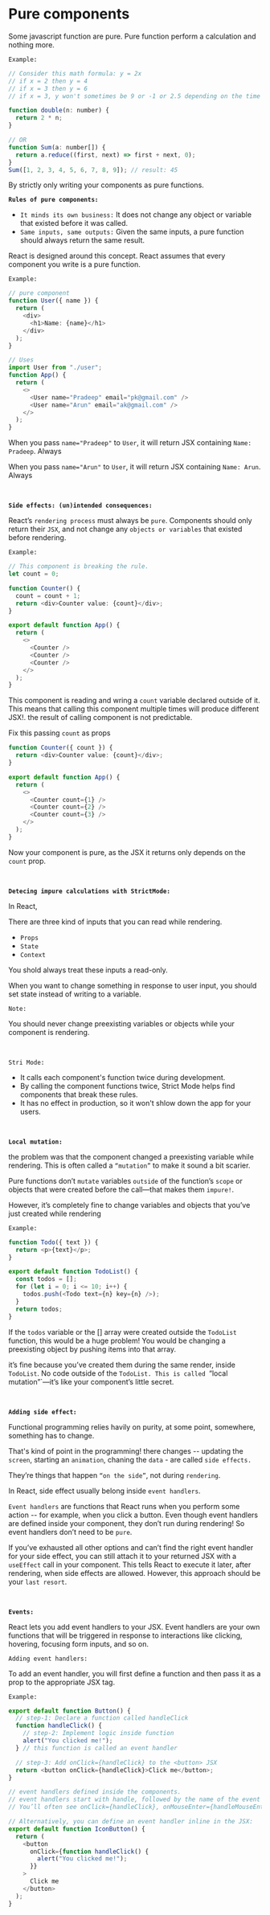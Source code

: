 # Pure components

Some javascript function are pure. Pure function perform a calculation and nothing more.

`Example:`

```js
// Consider this math formula: y = 2x
// if x = 2 then y = 4
// if x = 3 then y = 6
// if x = 3, y won't sometimes be 9 or -1 or 2.5 depending on the time of day or the state of the stock market.

function double(n: number) {
  return 2 * n;
}

// OR
function Sum(a: number[]) {
  return a.reduce((first, next) => first + next, 0);
}
Sum([1, 2, 3, 4, 5, 6, 7, 8, 9]); // result: 45
```

By strictly only writing your components as pure functions.

**`Rules of pure components:`**

- `It minds its own business:` It does not change any object or variable that existed before it was called.
- `Same inputs, same outputs:` Given the same inputs, a pure function should always return the same result.

React is designed around this concept. React assumes that every component you write is a pure function.

`Example:`

```ts
// pure component
function User({ name }) {
  return (
    <div>
      <h1>Name: {name}</h1>
    </div>
  );
}

// Uses
import User from "./user";
function App() {
  return (
    <>
      <User name="Pradeep" email="pk@gmail.com" />
      <User name="Arun" email="ak@gmail.com" />
    </>
  );
}
```

When you pass `name="Pradeep"` to `User`, it will return JSX containing `Name: Pradeep`. Always

When you pass `name="Arun"` to `User`, it will return JSX containing `Name: Arun`. Always

<br />

**`Side effects: (un)intended consequences:`**

React’s `rendering process` must always be `pure`. Components should only return their `JSX`, and not change any `objects or variables` that existed before rendering.

`Example:`

```ts
// This component is breaking the rule.
let count = 0;

function Counter() {
  count = count + 1;
  return <div>Counter value: {count}</div>;
}

export default function App() {
  return (
    <>
      <Counter />
      <Counter />
      <Counter />
    </>
  );
}
```

This component is reading and wring a `count` variable declared outside of it. This means that calling this component multiple times will produce different JSX!. the result of calling component is not predictable.

Fix this passing `count` as props

```ts
function Counter({ count }) {
  return <div>Counter value: {count}</div>;
}

export default function App() {
  return (
    <>
      <Counter count={1} />
      <Counter count={2} />
      <Counter count={3} />
    </>
  );
}
```

Now your component is pure, as the JSX it returns only depends on the `count` prop.

<br />

**`Detecing impure calculations with StrictMode:`**

In React,

There are three kind of inputs that you can read while rendering.

- `Props`
- `State`
- `Context`

You shold always treat these inputs a read-only.

When you want to change something in response to user input, you should set state instead of writing to a variable.

`Note:`

You should never change preexisting variables or objects while your component is rendering.

<br />

`Stri Mode:`

- It calls each component's function twice during development.
- By calling the component functions twice, Strict Mode helps find components that break these rules.
- It has no effect in production, so it won't shlow down the app for your users.

<br />

**`Local mutation:`**

the problem was that the component changed a preexisting variable while rendering. This is often called a `“mutation”` to make it sound a bit scarier.

Pure functions don’t `mutate` variables `outside` of the function’s `scope` or objects that were created before the call—that makes them `impure!`.

However, it’s completely fine to change variables and objects that you’ve just created while rendering

`Example:`

```ts
function Todo({ text }) {
  return <p>{text}</p>;
}

export default function TodoList() {
  const todos = [];
  for (let i = 0; i <= 10; i++) {
    todos.push(<Todo text={n} key={n} />);
  }
  return todos;
}
```

If the `todos` variable or the [] array were created outside the `TodoList` function, this would be a huge problem! You would be changing a preexisting object by pushing items into that array.

it’s fine because you’ve created them during the same render, inside `TodoList`. No code outside of the `TodoList. This is called `“local mutation”`—it’s like your component’s little secret.

<br />

**`Adding side effect:`**

Functional programming relies havily on purity, at some point, somewhere, something has to change.

That's kind of point in the programming! there changes -- updating the `screen`, starting an `animation`, chaning the `data` - are called `side effects.`

They’re things that happen `“on the side”`, not during `rendering`.

In React, side effect usually belong inside `event handlers`.

`Event handlers` are functions that React runs when you perform some action -- for example, when you click a button. Even though event handlers are defined inside your component, they don’t run during rendering! So event handlers don’t need to be `pure`.

If you’ve exhausted all other options and can’t find the right event handler for your side effect, you can still attach it to your returned JSX with a `useEffect` call in your component. This tells React to execute it later, after rendering, when side effects are allowed. However, this approach should be your `last resort`.

<br />

**`Events:`**

React lets you add event handlers to your JSX. Event handlers are your own functions that will be triggered in response to interactions like clicking, hovering, focusing form inputs, and so on.

`Adding event handlers:`

To add an event handler, you will first define a function and then pass it as a prop to the appropriate JSX tag.

`Example:`

```ts
export default function Button() {
  // step-1: Declare a function called handleClick
  function handleClick() {
    // step-2: Implement logic inside function
    alert("You clicked me!");
  } // this function is called an event handler

  // step-3: Add onClick={handleClick} to the <button> JSX
  return <button onClick={handleClick}>Click me</button>;
}

// event handlers defined inside the components.
// event handlers start with handle, followed by the name of the event
// You’ll often see onClick={handleClick}, onMouseEnter={handleMouseEnter}, and so on.

// Alternatively, you can define an event handler inline in the JSX:
export default function IconButton() {
  return (
    <button
      onClick={function handleClick() {
        alert("You clicked me!");
      }}
    >
      Click me
    </button>
  );
}
```

